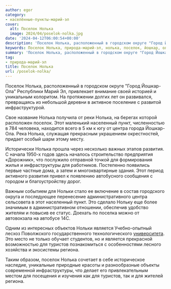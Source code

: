 ```yaml
---
author: egor
category:
- населённые-пункты-марий-эл
cover:
  alt: Поселок Нолька
  image: 2024/04/poselok-nolka.jpg
date: '2024-04-12T06:00:54+00:00'
description: 'Поселок Нолька, расположенный в городском округе "Город Йошкар-Ола" Республики Марий Эл, привлекает внимание своей историей и уникальным колоритом. На...'
keywords: Поселок Нолька, природа-марий-эл, нолька, поселок, йошкар, ола, населенный, пункт, центра, развития, инфраструктуры, нольки, это, является, туристов, региона, расположенный
summary: 'Поселок Нолька, расположенный в городском округе "Город Йошкар-Ола" Республики Марий Эл, привлекает внимание своей историей и уникальным колоритом. На...'
tag:
- природа-марий-эл
title: Поселок Нолька
url: /poselok-nolka/
---
```


Поселок Нолька, расположенный в городском округе "Город Йошкар-Ола" Республики Марий Эл, привлекает внимание своей историей и уникальным колоритом. На протяжении долгих лет он развивался, превращаясь из небольшой деревни в активное поселение с развитой инфраструктурой.

Свое название Нолька получила от реки Нолька, на берегах которой расположен поселок. Этот маленький населенный пункт, численностью в 784 человека, находится всего в 5 км к югу от центра города Йошкар-Ола. Река Нолька, служащая прекрасным украшением окрестностей, придает особый шарм этому месту.

Исторически Нолька прошла через несколько важных этапов развития. С начала 1950-х годов здесь началось строительство предприятия «Дорожник», что послужило отправной точкой для формирования жилья и инфраструктуры для работников. Постепенно появились первые частные дома, а затем и многоквартирные здания. Этот период активного развития привел к появлению автобусного сообщения с городом и благоустройству дорог.

Важным событием для Нольки стало ее включение в состав городского округа и последующее перенесение административного центра сельсовета в этот населенный пункт. Это сделало Нольку еще более значимым в административном отношении, обеспечив удобство жителям и повысив ее статус. Доехать по поселка можно от автовокзала на автобусе 14С.

Одним из интересных объектов Нольки является Учебно-опытный лесхоз Поволжского государственного технологического [университета](/povolzhskij-gosudarstvennyj-tehnologicheskij-universitet-v-joshkar-ole/). Это место не только обучает студентов, но и является прекрасной возможностью для туристов познакомиться с особенностями лесного хозяйства и экосистемы региона.

Таким образом, поселок Нолька сочетает в себе историческое наследие, уникальные природные красоты и разнообразные объекты современной инфраструктуры, что делает его привлекательным местом для посещения и изучения как для туристов, так и для жителей региона.